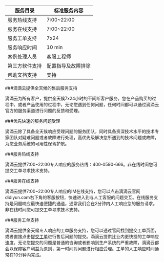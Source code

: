 服务目录	|标准服务内容
-----| ----
服务热线支持|	7:00~22:00
服务在线支持|	7:00~22:00
服务工单支持|	7x24
服务响应时间|	10 min
案例处理人员|	客服工程师
第三方软件支持|	配置指导及故障排除
帮助文档支持|	支持


###滴滴云提供全天候的售后服务支持

滴滴云为所有客户，提供全天候7x24小时的不间断客户服务，您在产品购买的过程中，或者产品使用的过程中，无论您遇到任何问题，任何时间都可以通过滴滴云官方的服务渠道进行问题的反馈和受理。

###优先快速的服务问题受理

滴滴云除了具备全天候响应受理问题的服务团队，同时具备资深技术水平的技术专家团队对疑难问题或者故障进行处理，高优先级解决您所遇到的技术问题或故障，为您业务系统的可用性保驾护航。

###服务热线支持

滴滴云提供7:00~22:00专人响应的服务热线：400-0590-666。非在线时间您可提交工单寻求技术支持。

###服务在线支持

滴滴云提供7:00~22:00专人响应的IM在线支持，您可以点击滴滴云官网didiyun.com右下角的客服按钮，快速进入到与人工客服的问题交互。在线服务支持是问题响应最快速便捷的通道，通常我们会在2分钟内人工响应您的服务请求。非在线时间您可提交工单寻求技术支持。

###服务工单支持

滴滴云提供全天候专人响应的工单服务支持，您可以通过官网找到提交工单页面，或者直接点击[提交工单](https://help.didiyun.com/hc/request/new/)进行售后问题的提交。滴滴云提供比业内更快捷的工单响应速度，无论您提交的问题是普通的咨询或者影响到生产系统的严重故障，滴滴云都会以保障客户利益为原则，第一时间对问题进行相应受理。工单的人工响应时间通常在10分钟内完成。